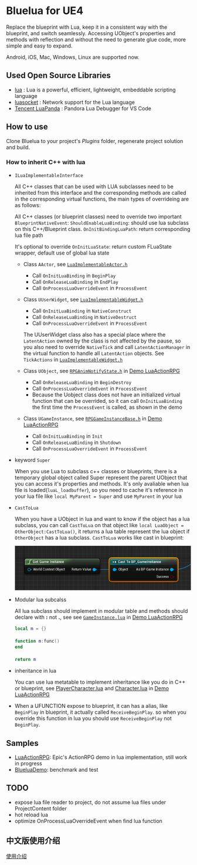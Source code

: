 # Bluelua for UE4 #

Replace the blueprint with Lua, keep it in a consistent way with the blueprint, and switch seamlessly. Accessing UObject's properties and methods with reflection and without the need to generate glue code, more simple and easy to expand.

Android, iOS, Mac, Windows, Linux are supported now.

## Used Open Source Libraries ##

* [lua](https://www.lua.org/) : Lua is a powerful, efficient, lightweight, embeddable scripting language
* [luasocket](https://github.com/diegonehab/luasocket) : Network support for the Lua language
* [Tencent LuaPanda](https://github.com/Tencent/LuaPanda) : Pandora Lua Debugger for VS Code

## How to use ##

Clone Bluelua to your project's *Plugins* folder, regenerate project solution and build.

### How to inherit C++ with lua ###

* `ILuaImplementableInterface`

    All C++ classes that can be used with LUA subclasses need to be inherited from this interface and the corresponding methods are called in the corresponding virtual functions, the main types of overrideing are as follows:

    All C++ classes (or blueprint classes) need to override two important `BlueprintNativeEvent`: `ShouldEnableLuaBinding`: should use lua subclass on this C++/Blueprint class. `OnInitBindingLuaPath`: return corresponding lua file path
    
    It's optional to override `OnInitLuaState`: return custom FLuaState wrapper, default use of global lua state

    * Class `AActor`, see [`LuaImplementableActor.h`](https://github.com/jashking/Bluelua/blob/master/Source/Bluelua/Public/LuaImplementableActor.h)
        * Call `OnInitLuaBinding` in `BeginPlay`
        * Call `OnReleaseLuaBinding` in `EndPlay`
        * Call `OnProcessLuaOverrideEvent` in `ProcessEvent`

    * Class `UUserWidget`, see [`LuaImplementableWidget.h`](https://github.com/jashking/Bluelua/blob/master/Source/Bluelua/Public/LuaImplementableWidget.h)
        * Call `OnInitLuaBinding` in `NativeConstruct`
        * Call `OnReleaseLuaBinding` in `NativeDestruct`
        * Call `OnProcessLuaOverrideEvent` in `ProcessEvent`

        The UUserWidget class also has a special place where the `LatentAction` owned by the class is not affected by the pause, so you also need to override `NativeTick` and call `LatentActionManager` in the virtual function to handle all `LatentAction` objects. See `TickActions` in [`LuaImplementableWidget.h`](https://github.com/jashking/Bluelua/blob/master/Source/Bluelua/Public/LuaImplementableWidget.h)

    * Class `UObject`, see [`RPGAnimNotifyState.h`](https://github.com/jashking/LuaActionRPG/blob/master/Source/ActionRPG/Public/RPGAnimNotifyState.h) in [Demo LuaActionRPG](https://github.com/jashking/LuaActionRPG)
        * Call `OnReleaseLuaBinding` in `BeginDestroy`
        * Call `OnProcessLuaOverrideEvent` in `ProcessEvent`
        * Because the Uobject class does not have an initialized virtual function that can be overrided, so it can call `OnInitLuaBinding` the first time the `ProcessEvent` is called, as shown in the demo

    * Class `UGameInstance`, see [`RPGGameInstanceBase.h`](https://github.com/jashking/LuaActionRPG/blob/master/Source/ActionRPG/Public/RPGGameInstanceBase.h) in [Demo LuaActionRPG](https://github.com/jashking/LuaActionRPG)
        * Call `OnInitLuaBinding` in `Init`
        * Call `OnReleaseLuaBinding` in `Shutdown`
        * Call `OnProcessLuaOverrideEvent` in `ProcessEvent`

* keyword `Super`

    When you use Lua to subclass c++ classes or blueprints, there is a temporary global object called Super represent the parent UObject that you can access it's properties and methods. It's only avaliable when lua file is loaded(`luaL_loadbuffer`), so you need to cache it's reference in your lua file like `local MyParent = Super` and use `MyParent` in your lua

* `CastToLua`

    When you have a UObject in lua and want to know if the object has a lua subclass, you can call `CastToLua` on that object like `local LuaObject = OtherObject:CastToLua()`, it returns a lua table represent the lua object if `OtherObject` has a lua subclass. `CastToLua` works like cast in blueprint:

    ![](Doc/Images/cast.png)

* Modular lua subcalss

    All lua subclass should implement in modular table and methods should declare with **:** not **.**, see see [`GameInstance.lua`](https://github.com/jashking/LuaActionRPG/blob/master/Content/Lua/Blueprints/GameInstance.lua) in [Demo LuaActionRPG](https://github.com/jashking/LuaActionRPG)

    ``` lua
    local m = {}

    function m:func()
    end

    return m
    ```

* inheritance in lua

    You can use lua metatable to implement inheritance like you do in C++ or blueprint, see
    [PlayerCharacter.lua](https://github.com/jashking/LuaActionRPG/blob/master/Content/Lua/Blueprints/PlayerCharacter.lua) and [Character.lua](https://github.com/jashking/LuaActionRPG/blob/master/Content/Lua/Blueprints/Character.lua) in [Demo LuaActionRPG](https://github.com/jashking/LuaActionRPG)

* When a UFUNCTION expose to blueprint, it can has a alias, like `BeginPlay` in blueprint, it actually called `ReceiveBeginPlay`. so when you override this function in lua you should use `ReceiveBeginPlay` not `BeginPlay`.

## Samples ##

* [LuaActionRPG](https://github.com/jashking/LuaActionRPG): Epic's ActionRPG demo in lua implementation, still work in progress
* [BlueluaDemo](https://github.com/jashking/BlueluaDemo): benchmark and test

## TODO ##

* expose lua file reader to project, do not assume lua files under ProjectContent folder
* hot reload lua
* optimize OnProcessLuaOverrideEvent when find lua function

## 中文版使用介绍 ##

[使用介绍](https://github.com/jashking/Bluelua/wiki/%E5%A6%82%E4%BD%95%E4%BD%BF%E7%94%A8)